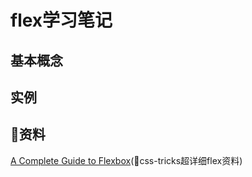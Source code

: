 # flex学习笔记

## 基本概念

## 实例

## 资料

[A Complete Guide to Flexbox][1](css-tricks超详细flex资料)



  [1]: https://css-tricks.com/snippets/css/a-guide-to-flexbox/]
